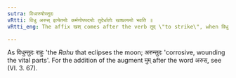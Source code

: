 ```yaml
---
sutra: विध्वरुषोस्तुदः
vRtti: विधु अरुस् इत्येतयोः कर्मणोपपदयोः तुदेर्धातोः खश्प्रत्ययो भवति ॥
vRtti_eng: The affix खश् comes after the verb तुद् \"to strike\", when विधु \"the moon\" or अरुस् \"a wound\" is the word in composition with it as object.

---
```

As विधुन्तुदः राहुः 'the _Rahu_ that eclipses the moon; अरुन्तुदः 'corrosive, wounding the vital parts'. For the addition of the augment मुम् after the word अरुस्, see (VI. 3. 67).
